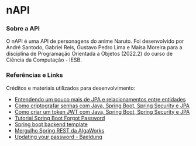 # nAPI

### Sobre a API
O nAPI é uma API de personagens do anime Naruto. Foi desenvolvido por André Santodo, Gabriel Reis, Gustavo Pedro Lima e Maísa Moreira
para a disciplina de Programação Orientada a Objetos (2022.2) do curso de Ciência da Computação - IESB.

### Referências e Links
Créditos e materiais utilizados para desenvolvimento:

* [Entendendo um pouco mais de JPA e relacionamentos entre entidades](https://github.com/raquelvl/psoft/blob/master/material/back_relacionamentosJPA.md)
* [Como criptografar senhas com Java, Spring Boot, Spring Security e JPA](https://www.youtube.com/watch?v=YgfO8EHLAEc&list=PLTN1gMq8EHuIvkz0ZdFSufK-eI0FrnkvI&ab_channel=ExpertosTech)
* [Como criar um token JWT com Java, Spring Boot, Spring Security e JPA](https://www.youtube.com/playlist?list=PLTN1gMq8EHuIpxyecEp04TvLr3TQbzMRL)
* [Tutorial Spring Boot Forgot Password](http://davifelipe.com.br/spring-boot-forgot-password)
* [Spring boot backend template](https://github.com/davifelipems/spring-backend-template/tree/2ede3be043e576e557c42cf3dc5390e74f6962be)
* [Mergulho Spring REST da AlgaWorks](https://cafe.algaworks.com/mergulho-spring-rest/)
* [Updating your password - Baeldung](https://www.baeldung.com/updating-your-password/)
